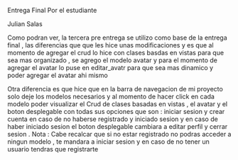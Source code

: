 Entrega Final Por el estudiante

Julian Salas

Como podran ver, la tercera pre entrega se utilizo como base de la entrega final , las diferencias que que les hice unas modificaciones y es que al momento de agregar el crud lo hice con clases basdas en vistas para que sea mas organizado , se agrego el modelo avatar y para el momento de agregar el avatar lo puse en editar_avatr para que sea mas dinamico y poder agregar el avatar ahi mismo

Otra diferencia es que hice que en la barra de navegacion de mi proyecto solo deje los modelos necesarios y al momento de hacer click en cada modelo poder visualizar el Crud de clases basadas en vistas , el avatar 
y el boton desplegable con todas sus opciones que son : iniciar sesion y crear cuenta en caso de no haberse registrado y iniciado sesion y en caso de haber iniciado sesion el boton desplegable cambiara a editar perfil y cerrar sesion . Nota : Cabe recalcar que si no estar registrado no podras acceder a ningun modelo , te mandara a iniciar sesion y en caso de no tener un usuario tendras que registrarte 
